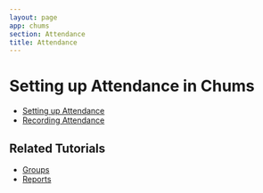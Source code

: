```yaml
---
layout: page
app: chums
section: Attendance
title: Attendance
---
```


# Setting up Attendance in Chums

<div id="videoContainer">
  <ul id="playlist">
      <li class="active"><a href="/videos/chums/attendance-setup/output.mp4">Setting up Attendance</a></li>
      <li><a href="/videos/chums/attendance-recording/output.mp4">Recording Attendance</a></li>
  </ul>
</div>

## Related Tutorials

- <a href="/chums/groups.html">Groups</a>
- <a href="/chums/reports.html">Reports</a>
